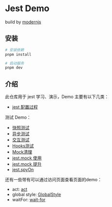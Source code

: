 # Jest Demo

build by [modernjs](https://modernjs.dev/)

## 安装

```bash
# 安装依赖
pnpm install

# 启动服务
pnpm dev
```

## 介绍

此仓库用于 jest 学习、演示，Demo 主要有以下几类：

- [jest 配置过程](./README.jest.md)

测试 Demo：

- [快照测试](./src/demos/snapshot/)
- [异步测试](./src/demos/async/README.md)
- [交互测试](./src/demos/events/README.md)
- [Hooks测试](./src/demos/hook/README.md)
- [Mock清理](./src/demos/mock-clear/README.md)
- [jest.mock 使用](./src/demos/service/README.md)
- [jest.mock 提升](./src/demos/mock-hoist/README.md)
- [jest.spyOn](./src/demos/spyOn/README.md)

还有一些带有可以通过访问页面查看页面的demo：

- act: [act](./src/routes/act/README.md)
- global style: [GlobalStyle](./src/routes/global-style/README.md)
- waitFor: [wait-for](./src/routes/wait-for/README.md)
